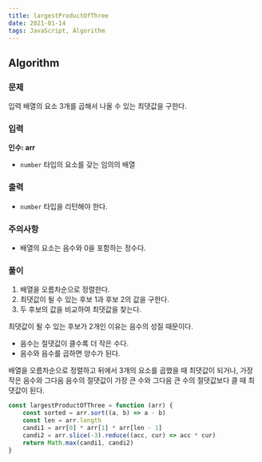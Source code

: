 ```yaml
---
title: largestProductOfThree
date: 2021-01-14
tags: JavaScript, Algorithm
---
```


## Algorithm

### 문제

입력 배열의 요소 3개를 곱해서 나올 수 있는 최댓값을 구한다.

### 입력

**인수: arr**

- `number` 타입의 요소를 갖는 임의의 배열

### 출력

- `number` 타입을 리턴해야 한다.

### 주의사항

- 배열의 요소는 음수와 0을 포함하는 정수다.

### 풀이

1. 배열을 오름차순으로 정렬한다.
2. 최댓값이 될 수 있는 후보 1과 후보 2의 값을 구한다.
3. 두 후보의 값을 비교하여 최댓값을 찾는다.

최댓값이 될 수 있는 후보가 2개인 이유는 음수의 성질 때문이다.

- 음수는 절댓값이 클수록 더 작은 수다.
- 음수와 음수를 곱하면 양수가 된다.

배열을 오름차순으로 정렬하고 뒤에서 3개의 요소를 곱했을 때 최댓값이 되거나, 가장 작은 음수와 그다음 음수의 절댓값이 가장 큰 수와 그다음 큰 수의 절댓값보다 클 때 최댓값이 된다.

```javascript
const largestProductOfThree = function (arr) {
	const sorted = arr.sort((a, b) => a - b)
	const len = arr.length
	candi1 = arr[0] * arr[1] * arr[len - 1]
	candi2 = arr.slice(-3).reduce((acc, cur) => acc * cur)
	return Math.max(candi1, candi2)
}
```
